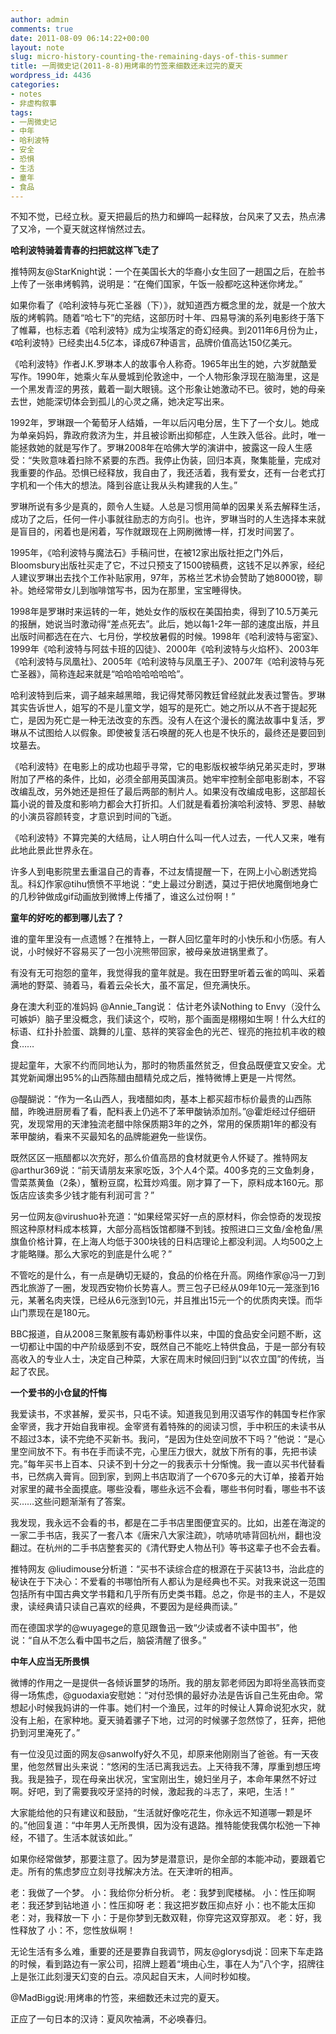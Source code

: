 ```yaml
---
author: admin
comments: true
date: 2011-08-09 06:14:22+00:00
layout: note
slug: micro-history-counting-the-remaining-days-of-this-summer
title: 一周微史记(2011-8-8)用烤串的竹签来细数还未过完的夏天
wordpress_id: 4436
categories:
- notes
- 非虚构叙事
tags:
- 一周微史记
- 中年
- 哈利波特
- 安全
- 恐惧
- 生活
- 童年
- 食品
---
```


不知不觉，已经立秋。夏天把最后的热力和蝉鸣一起释放，台风来了又去，热点沸了又冷，一个夏天就这样悄然过去。

**哈利波特骑着青春的扫把就这样飞走了**

推特网友@StarKnight说：一个在美国长大的华裔小女生回了一趟国之后，在脸书上传了一张串烤鹌鹑，说明是：“在俺们国家，午饭一般都吃这种迷你烤龙。”

如果你看了《哈利波特与死亡圣器（下）》，就知道西方概念里的龙，就是一个放大版的烤鹌鹑。随着“哈七下”的完结，这部历时十年、四易导演的系列电影终于落下了帷幕，也标志着《哈利波特》成为尘埃落定的奇幻经典。到2011年6月份为止，《哈利波特》已经卖出4.5亿本，译成67种语言，品牌价值高达150亿美元。

《哈利波特》作者J.K.罗琳本人的故事令人称奇。1965年出生的她，六岁就酷爱写作。1990年，她乘火车从曼城到伦敦途中，一个人物形象浮现在脑海里，这是一个黑发青涩的男孩，戴着一副大眼镜。这个形象让她激动不已。彼时，她的母亲去世，她能深切体会到孤儿的心灵之痛，她决定写出来。

1992年，罗琳跟一个葡萄牙人结婚，一年以后闪电分居，生下了一个女儿。她成为单亲妈妈，靠政府救济为生，并且被诊断出抑郁症，人生跌入低谷。此时，唯一能拯救她的就是写作了。罗琳2008年在哈佛大学的演讲中，披露这一段人生感受：“失败意味着扫除不紧要的东西。我停止伪装，回归本真，聚集能量，完成对我重要的作品。恐惧已经释放，我自由了，我还活着，我有爱女，还有一台老式打字机和一个伟大的想法。降到谷底让我从头构建我的人生。”

罗琳所说有多少是真的，颇令人生疑。人总是习惯用简单的因果关系去解释生活，成功了之后，任何一件小事就往励志的方向引。也许，罗琳当时的人生选择本来就是盲目的，闲着也是闲着，写作就跟现在上网刷微博一样，打发时间罢了。

1995年，《哈利波特与魔法石》手稿问世，在被12家出版社拒之门外后，Bloomsbury出版社买走了它，不过只预支了1500镑稿费，这钱不足以养家，经纪人建议罗琳出去找个工作补贴家用，97年，苏格兰艺术协会赞助了她8000镑，聊补。她经常带女儿到咖啡馆写书，因为在那里，宝宝睡得快。

1998年是罗琳时来运转的一年，她处女作的版权在美国拍卖，得到了10.5万美元的报酬，她说当时激动得“差点死去”。此后，她以每1-2年一部的速度出版，并且出版时间都选在在六、七月份，学校放暑假的时候。1998年《哈利波特与密室》、1999年《哈利波特与阿兹卡班的囚徒》、2000年《哈利波特与火焰杯》、2003年《哈利波特与凤凰社》、2005年《哈利波特与凤凰王子》、2007年《哈利波特与死亡圣器》，简称连起来就是“哈哈哈哈哈哈哈”。

哈利波特到后来，调子越来越黑暗，我记得梵蒂冈教廷曾经就此发表过警告。罗琳其实告诉世人，姐写的不是儿童文学，姐写的是死亡。她之所以从不吝于提起死亡，是因为死亡是一种无法改变的东西。没有人在这个漫长的魔法故事中复活，罗琳从不试图给人以假象。即使被复活石唤醒的死人也是不快乐的，最终还是要回到坟墓去。

《哈利波特》在电影上的成功也超乎寻常，它的电影版权被华纳兄弟买走时，罗琳附加了严格的条件，比如，必须全部用英国演员。她牢牢控制全部电影剧本，不容改编乱改，另外她还是担任了最后两部的制片人。如果没有改编成电影，这部超长篇小说的普及度和影响力都会大打折扣。人们就是看着扮演哈利波特、罗恩、赫敏的小演员容颜转变，才意识到时间的飞逝。

《哈利波特》不算完美的大结局，让人明白什么叫一代人过去，一代人又来，唯有此地此景此世界永在。

许多人到电影院里去重温自己的青春，不过友情提醒一下，在网上小心剧透党捣乱。科幻作家@tihu愤愤不平地说：“史上最过分剧透，莫过于把伏地魔倒地身亡的几秒钟做成gif动画放到微博上传播了，谁这么过份啊！”

**童年的好吃的都到哪儿去了？**

谁的童年里没有一点遗憾？在推特上，一群人回忆童年时的小快乐和小伤感。有人说，小时候好不容易买了一包小浣熊带回家，被母亲放进锅里煮了。

有没有无可抱怨的童年，我觉得我的童年就是。我在田野里听着云雀的鸣叫、采着满地的野菜、骑着马，看着云朵长大，虽不富足，但充满快乐。

身在澳大利亚的准妈妈 @Annie_Tang说： 估计老外读Nothing to
Envy（没什么可嫉妒）脑子里没概念，我们读这个，哎哟，那个画面是栩栩如生啊！什么大红的标语、红扑扑脸蛋、跳舞的儿童、慈祥的笑容金色的光芒、锃亮的拖拉机丰收的粮食……

提起童年，大家不约而同地认为，那时的物质虽然贫乏，但食品既便宜又安全。尤其党新闻爆出95%的山西陈醋由醋精兑成之后，推特微博上更是一片愕然。

@醍醐说：“作为一名山西人，我嗜醋如肉，基本上都买超市标价最贵的山西陈醋，昨晚进厨房看了看，配料表上仍逃不了苯甲酸钠添加剂。”@霍炬经过仔细研究，发现常用的天津独流老醋中除保质期3年的之外，常用的保质期1年的都没有苯甲酸纳，看来不买最知名的品牌能避免一些误伤。

既然区区一瓶醋都以次充好，那么价值高昂的食材就更令人怀疑了。推特网友@arthur369说：“前天请朋友来家吃饭，3个人4个菜。400多克的三文鱼刺身，雪菜蒸黄鱼（2条），蟹粉豆腐，松茸炒鸡蛋。刚才算了一下，原料成本160元。那饭店应该卖多少钱才能有利润可言？”

另一位网友@virushuo补充道：“如果经常买好一点的原材料，你会惊奇的发现按照这种原材料成本核算，大部分高档饭馆都赚不到钱。按照进口三文鱼/金枪鱼/黑旗鱼价格计算，在上海人均低于300块钱的日料店理论上都没利润。人均500之上才能略赚。那么大家吃的到底是什么呢？”

不管吃的是什么，有一点是确切无疑的，食品的价格在升高。网络作家@冯一刀到西北旅游了一圈，发现西安物价长势喜人。贾三包子已经从09年10元一笼涨到16元，某著名肉夹馍，已经从6元涨到10元，并且推出15元一个的优质肉夹馍。而华山门票现在是180元。

BBC报道，自从2008三聚氰胺有毒奶粉事件以来，中国的食品安全问题不断，这一切都让中国的中产阶级感到不安，既然自己不能吃上特供食品，于是一部分有较高收入的专业人士，决定自己种菜，大家在周末时候回归到“以农立国”的传统，当起了农民。

**一个爱书的小仓鼠的忏悔**

我爱读书，不求甚解，爱买书，只屯不读。知道我见到用汉语写作的韩国专栏作家金宰贤，我才开始自我审视。金宰贤有着特殊的的阅读习惯，手中积压的未读书从不超过3本，读不完绝不买新书。我问，“是因为住处空间放不下吗？”他说：“是心里空间放不下。有书在手而读不完，心里压力很大，就放下所有的事，先把书读完。”每年买书上百本、只读不到十分之一的我表示十分惭愧。我一直以买书代替看书，已然病入膏肓。回到家，到网上书店取消了一个670多元的大订单，接着开始对家里的藏书全面摸底。哪些没看，哪些永远不会看，哪些书何时看，哪些书不该买……这些问题渐渐有了答案。

我发现，我永远不会看的书，都是在二手书店里图便宜买的。比如，出差在海淀的一家二手书店，我买了一套八本《唐宋八大家注疏》，吭哧吭哧背回杭州，翻也没翻过。在杭州的二手书店整套买的《清代野史人物丛刊》等书这辈子也不会去看。

推特网友 @liudimouse分析道：“买书不读综合症的根源在于买装13书，治此症的秘诀在于下决心：不爱看的书哪怕所有人都认为是经典也不买。对我来说这一范围包括所有中国古典文学书籍和几乎所有历史类书籍。总之，你是书的主人，不是奴隶，读经典请只读自己喜欢的经典，不要因为是经典而读。”

而在德国求学的@wuyagege的意见跟鲁迅一致“少读或者不读中国书”，他说：“自从不怎么看中国书之后，脑袋清醒了很多。”

**中年人应当无所畏惧**

微博的作用之一是提供一各倾诉噩梦的场所。我的朋友郭老师因为即将坐高铁而变得一场焦虑，@guodaxia安慰她：“对付恐惧的最好办法是告诉自己生死由命。常想起小时候我妈讲的一件事。她们村一个渔民，过年的时候让人算命说犯水灾，就没有上船，在家种地。夏天骑着骡子下地，过河的时候骡子忽然惊了，狂奔，把他扔到河里淹死了。”

有一位没见过面的网友@sanwolfy好久不见，却原来他刚刚当了爸爸。有一天夜里，他忽然冒出头来说：“悠闲的生活已离我远去。上天待我不薄，厚重到想压垮我。我是独子，现在母亲出状况，宝宝刚出生，媳妇坐月子，本命年果然不好过啊。好吧，到了需要我咬牙坚持的时候，激起我的斗志了，来吧，生活！”

大家能给他的只有建议和鼓励，“生活就好像吃花生，你永远不知道哪一颗是坏的。”他回复道：“中年男人无所畏惧，因为没有退路。推特能使我偶尔松弛一下神经，不错了。生活本就该如此。”

如果你经常做梦，那要注意了。因为梦是潜意识，是你全部的本能冲动，要跟着它走。所有的焦虑梦应立刻寻找解决方法。在天津听的相声。

老：我做了一个梦。
小：我给你分析分析。
老：我梦到爬楼梯。
小：性压抑啊
老：我还梦到钻地道
小：性压抑呀
老：我这把岁数压抑点好
小：也不能太压抑
老：对，我释放一下
小：于是你梦到无数双鞋，你穿完这双穿那双。
老：好，我性释放了
小：不，您性放纵啊！

无论生活有多么难，重要的还是要靠自我调节，网友@glorysdj说：回来下车走路的时候，看到路边有一家公司，招牌上题着“境由心生，事在人为”八个字，招牌往上是张江此刻漫天幻变的白云。凉风起自天末，人间时秒如梭。

 @MadBigg说:用烤串的竹签，来细数还未过完的夏天。

正应了一句日本的汉诗：夏风吹袖满，不必唤春归。
